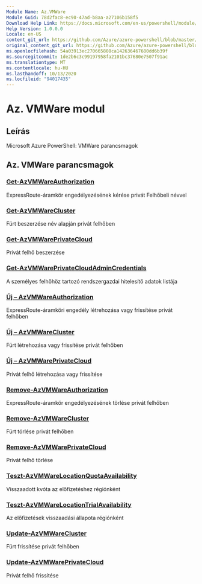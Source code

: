 ```yaml
---
Module Name: Az.VMWare
Module Guid: 78d2fac8-ec90-47ad-b8aa-a27106b158f5
Download Help Link: https://docs.microsoft.com/en-us/powershell/module/az.vmware
Help Version: 1.0.0.0
Locale: en-US
content_git_url: https://github.com/Azure/azure-powershell/blob/master/src/VMWare/help/Az.VMWare.md
original_content_git_url: https://github.com/Azure/azure-powershell/blob/master/src/VMWare/help/Az.VMWare.md
ms.openlocfilehash: 54a03913ec270665808ca142636467680dd6b39f
ms.sourcegitcommit: 1de2b6c3c99197958fa2101bc37680e7507f91ac
ms.translationtype: MT
ms.contentlocale: hu-HU
ms.lasthandoff: 10/13/2020
ms.locfileid: "94017435"
---
```

# Az. VMWare modul
## Leírás
Microsoft Azure PowerShell: VMWare parancsmagok

## Az. VMWare parancsmagok
### [Get-AzVMWareAuthorization](Get-AzVMWareAuthorization.md)
ExpressRoute-áramkör engedélyezésének kérése privát Felhőbeli névvel

### [Get-AzVMWareCluster](Get-AzVMWareCluster.md)
Fürt beszerzése név alapján privát felhőben

### [Get-AzVMWarePrivateCloud](Get-AzVMWarePrivateCloud.md)
Privát felhő beszerzése

### [Get-AzVMWarePrivateCloudAdminCredentials](Get-AzVMWarePrivateCloudAdminCredentials.md)
A személyes felhőhöz tartozó rendszergazdai hitelesítő adatok listája

### [Új – AzVMWareAuthorization](New-AzVMWareAuthorization.md)
ExpressRoute-áramköri engedély létrehozása vagy frissítése privát felhőben

### [Új – AzVMWareCluster](New-AzVMWareCluster.md)
Fürt létrehozása vagy frissítése privát felhőben

### [Új – AzVMWarePrivateCloud](New-AzVMWarePrivateCloud.md)
Privát felhő létrehozása vagy frissítése

### [Remove-AzVMWareAuthorization](Remove-AzVMWareAuthorization.md)
ExpressRoute-áramkör engedélyezésének törlése privát felhőben

### [Remove-AzVMWareCluster](Remove-AzVMWareCluster.md)
Fürt törlése privát felhőben

### [Remove-AzVMWarePrivateCloud](Remove-AzVMWarePrivateCloud.md)
Privát felhő törlése

### [Teszt-AzVMWareLocationQuotaAvailability](Test-AzVMWareLocationQuotaAvailability.md)
Visszaadott kvóta az előfizetéshez régiónként

### [Teszt-AzVMWareLocationTrialAvailability](Test-AzVMWareLocationTrialAvailability.md)
Az előfizetések visszaadási állapota régiónként

### [Update-AzVMWareCluster](Update-AzVMWareCluster.md)
Fürt frissítése privát felhőben

### [Update-AzVMWarePrivateCloud](Update-AzVMWarePrivateCloud.md)
Privát felhő frissítése


